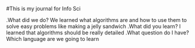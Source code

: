 #This is my journal for Info Sci

.What did we do?
We learned what algorithms are and how to use them to solve easy problems like making a jelly sandwich 
.What did you learn?
I learned that algorithms should be really detailed
.What question do I have?
Which language are we going to learn
